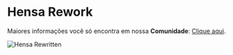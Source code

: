 # Hensa Rework
Maiores informações você só encontra em nossa __Comunidade__: [Clique aqui](https://discord.gg/5BVWp7Zxpe).

![Hensa Rewritten](https://cdn.discordapp.com/attachments/842417388040749067/1069765310195957760/2.png "Hensa Rewritten")
